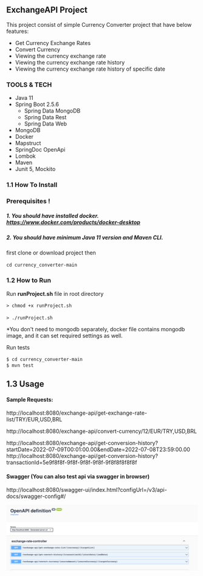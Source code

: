 ## ExchangeAPI Project
This project consist of simple Currency Converter project that have below features:

- Get Currency Exchange Rates
- Convert Currency
- Viewing the currency exchange rate
- Viewing the currency exchange rate history
- Viewing the currency exchange rate history of specific date

### TOOLS & TECH
- Java 11
- Spring Boot 2.5.6
    - Spring Data MongoDB
    - Spring Data Rest
    - Spring Data Web
- MongoDB
- Docker
- Mapstruct
- SpringDoc OpenApi
- Lombok
- Maven
- Junit 5, Mockito

### 1.1 How To Install
### Prerequisites !
##### 1. You should have installed docker. https://www.docker.com/products/docker-desktop
##### 2. You should have minimum Java 11 version and Maven CLI.

first clone or download project then

`cd currency_converter-main`

### 1.2 How to Run
Run **runProject.sh** file in root directory

    > chmod +x runProject.sh 
    
    > ./runProject.sh

*You don't need to mongodb separately, docker file contains mongodb image, and it can set required settings as well.

Run tests
```
$ cd currency_converter-main
$ mvn test
```

## 1.3 Usage  

#### Sample Requests:  #####
http://localhost:8080/exchange-api/get-exchange-rate-list/TRY/EUR,USD,BRL

http://localhost:8080/exchange-api/convert-currency/12/EUR/TRY,USD,BRL

http://localhost:8080/exchange-api/get-conversion-history?startDate=2022-07-09T00:01:00.00&endDate=2022-07-08T23:59:00.00
http://localhost:8080/exchange-api/get-conversion-history?transactionId=5e9f8f8f-9f8f-9f8f-9f8f-9f8f8f8f8f8f


#### Swagger (You can also test api via swagger in browser)
http://localhost:8080/swagger-ui/index.html?configUrl=/v3/api-docs/swagger-config#/


![img.png](img.png)